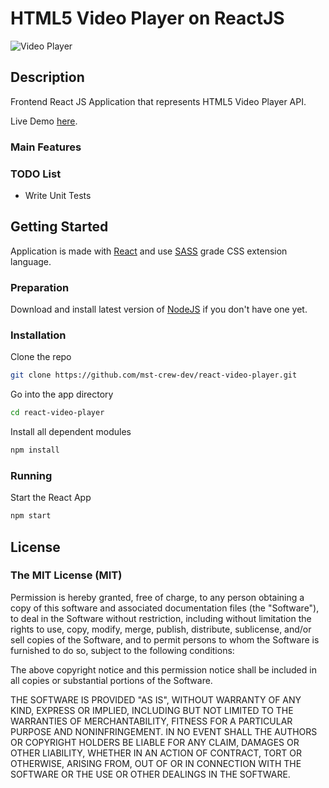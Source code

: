 # HTML5 Video Player on ReactJS
![Video Player](_mockup/scrren.jpg "Weather App [ReactJS]")

## Description
Frontend React JS Application that represents HTML5 Video Player API.

Live Demo [here](https://).

### Main Features

### TODO List
* Write Unit Tests

## Getting Started
Application is made with [React](https://reactjs.org/) and use [SASS](https://sass-lang.com/) grade CSS extension language.

### Preparation
Download and install latest version of [NodeJS](https://nodejs.org/) if you don't have one yet.

### Installation
Clone the repo

```bash
git clone https://github.com/mst-crew-dev/react-video-player.git
```

Go into the app directory

```bash
cd react-video-player
```

Install all dependent modules

```bash
npm install
```

### Running
Start the React App
```bash
npm start
```

## License
### The MIT License (MIT)

Permission is hereby granted, free of charge, to any person obtaining a copy of this software and associated documentation files (the "Software"), to deal in the Software without restriction, including without limitation the rights to use, copy, modify, merge, publish, distribute, sublicense, and/or sell copies of the Software, and to permit persons to whom the Software is furnished to do so, subject to the following conditions:

The above copyright notice and this permission notice shall be included in all copies or substantial portions of the Software.

THE SOFTWARE IS PROVIDED "AS IS", WITHOUT WARRANTY OF ANY KIND, EXPRESS OR IMPLIED, INCLUDING BUT NOT LIMITED TO THE WARRANTIES OF MERCHANTABILITY, FITNESS FOR A PARTICULAR PURPOSE AND NONINFRINGEMENT. IN NO EVENT SHALL THE AUTHORS OR COPYRIGHT HOLDERS BE LIABLE FOR ANY CLAIM, DAMAGES OR OTHER LIABILITY, WHETHER IN AN ACTION OF CONTRACT, TORT OR OTHERWISE, ARISING FROM, OUT OF OR IN CONNECTION WITH THE SOFTWARE OR THE USE OR OTHER DEALINGS IN THE SOFTWARE.
